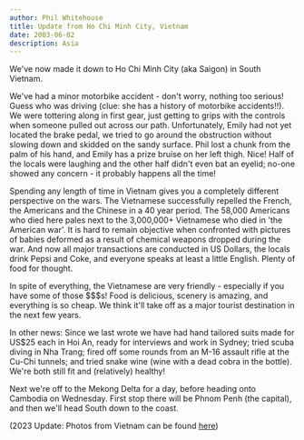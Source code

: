 ```yaml
---
author: Phil Whitehouse
title: Update from Ho Chi Minh City, Vietnam
date: 2003-06-02
description: Asia
---
```


We've now made it down to Ho Chi Minh City (aka Saigon) in South Vietnam.

We've had a minor motorbike accident - don't worry, nothing too serious! Guess who was driving (clue: she has a history of motorbike accidents!!). We were tottering along in first gear, just getting to grips with the controls when someone pulled out across our path. Unfortunately, Emily had not yet located the brake pedal, we tried to go around the obstruction without slowing down and skidded on the sandy surface. Phil lost a chunk from the palm of his hand, and Emily has a prize bruise on her left thigh. Nice! Half of the locals were laughing and the other half didn't even bat an eyelid; no-one showed any concern - it probably happens all the time!

Spending any length of time in Vietnam gives you a completely different perspective on the wars. The Vietnamese successfully repelled the French, the Americans and the Chinese in a 40 year period. The 58,000 Americans who died here pales next to the 3,000,000+ Vietnamese who died in 'the American war'. It is hard to remain objective when confronted with pictures of babies deformed as a result of chemical weapons dropped during the war. And now all major transactions are conducted in US Dollars, the locals drink Pepsi and Coke, and everyone speaks at least a little English. Plenty of food for thought.

In spite of everything, the Vietnamese are very friendly - especially if you have some of those $$$s! Food is delicious, scenery is amazing, and everything is so cheap. We think it'll take off as a major tourist destination in the next few years.

In other news: Since we last wrote we have had hand tailored suits made for US$25 each in Hoi An, ready for interviews and work in Sydney; tried scuba diving in Nha Trang; fired off some rounds from an M-16 assault rifle at the Cu-Chi tunnels; and tried snake wine (wine with a dead cobra in the bottle). We're both still fit and (relatively) healthy!

Next we're off to the Mekong Delta for a day, before heading onto Cambodia on Wednesday. First stop there will be Phnom Penh (the capital), and then we'll head South down to the coast.

(2023 Update: Photos from Vietnam can be found [here](https://www.flickr.com/photos/philliecasablanca/albums/72157603244507860))
